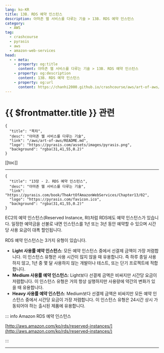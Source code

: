 ```yaml
---
lang: ko-KR
title: 13B. RDS 예약 인스턴스
description: 아마존 웹 서비스를 다루는 기술 > 13B. RDS 예약 인스턴스
category:
  - AWS
tag: 
  - crashcourse
  - pyrasis
  - aws 
  - amazon-web-services
head:
  - - meta:
    - property: og:title
      content: 아마존 웹 서비스를 다루는 기술 > 13B. RDS 예약 인스턴스
    - property: og:description
      content: 13B. RDS 예약 인스턴스
    - property: og:url
      content: https://chanhi2000.github.io/crashcourse/aws/art-of-aws/13B.html
---
```


# {{ $frontmatter.title }} 관련

```component VPCard
{
  "title": "목차",
  "desc": "아마존 웹 서비스를 다루는 기술",
  "link": "/aws/art-of-aws/README.md",
  "logo": "https://pyrasis.com/assets/images/pyrasis.png",
  "background": "rgba(31,41,55,0.2)"
}
```

[[toc]]

---

```component VPCard
{
  "title": "13장 - 2. RDS 예약 인스턴스",
  "desc": "아마존 웹 서비스를 다루는 기술",
  "link": "https://pyrasis.com/book/TheArtOfAmazonWebServices/Chapter13/02",
  "logo": "https://pyrasis.com/favicon.ico",
  "background": "rgba(31,41,55,0.2)"
}
```


EC2의 예약 인스턴스(Reserved Instance, RI)처럼 RDS에도 예약 인스턴스가 있습니다. 일정한 예약금을 선불로 내면 인스턴스를 1년 또는 3년 동안 예약할 수 있으며 시간당 사용 요금이 대폭 할인됩니다.

RDS 예약 인스턴스는 3가지 유형이 있습니다.

- **Light 사용률 예약 인스턴스**: 모든 예약 인스턴스 중에서 선결제 금액이 가장 저렴합니다. 이 인스턴스 유형은 사용 시간이 많지 않을 때 유용합니다. 즉 하루 종일 사용하지 않고, 1년 중 몇 달 사용하지 않는 개발이나 테스트, 또는 단기 프로젝트에 적합합니다.
- **Medium 사용률 예약 인스턴스**: Light보다 선결제 금액은 비싸지만 시간당 요금이 저렴합니다. 이 인스턴스 유형은 거의 항상 실행하지만 사용량에 약간의 변화가 있을 때 유용합니다.
- **Heavy 사용률 예약 인스턴스**: Medium보다 선결제 금액은 비싸지만 모든 예약 인스턴스 중에서 시간당 요금이 가장 저렴합니다. 이 인스턴스 유형은 24시간 상시 가동되어야 하는 출시된 제품에 유용합니다.

::: info Amazon RDS 예약 인스턴스

[http://aws.amazon.com/ko/rds/reserved-instances/](http://aws.amazon.com/ko/rds/reserved-instances/) <!-- TODO: add VPCard -->

:::

---

<TagLinks />